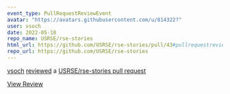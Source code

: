 ```yaml
---
event_type: PullRequestReviewEvent
avatar: "https://avatars.githubusercontent.com/u/814322?"
user: vsoch
date: 2022-05-18
repo_name: USRSE/rse-stories
html_url: https://github.com/USRSE/rse-stories/pull/43#pullrequestreview-977661850
repo_url: https://github.com/USRSE/rse-stories
---
```


<a href='https://github.com/vsoch' target='_blank'>vsoch</a> <a href='https://github.com/USRSE/rse-stories/pull/43#pullrequestreview-977661850' target='_blank'>reviewed</a> a <a href='https://github.com/USRSE/rse-stories/pull/43' target='_blank'>USRSE/rse-stories pull request</a>

<small></small>

<a href='https://github.com/USRSE/rse-stories/pull/43#pullrequestreview-977661850' target='_blank'>View Review</a>